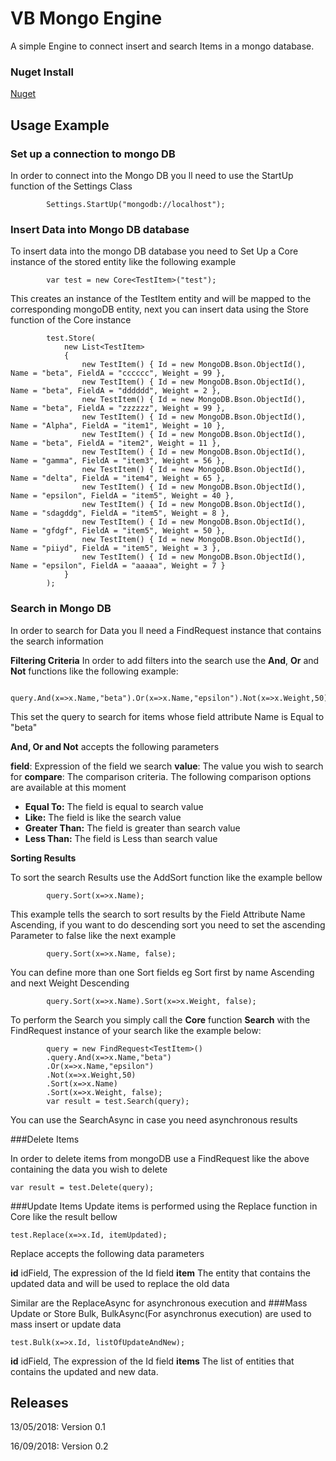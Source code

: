 # VB Mongo Engine

A simple Engine to connect insert and search Items in a mongo database.

### Nuget Install
[Nuget](https://www.nuget.org/packages/Vb.Mongo.Engine)

## Usage Example

### Set up a connection to mongo DB
In order to connect into the Mongo DB you ll need to use the StartUp function of the Settings Class

            Settings.StartUp("mongodb://localhost");

### Insert Data into Mongo DB database

To insert data into the mongo DB database you need to Set Up a Core instance of the stored entity like the following example

            var test = new Core<TestItem>("test");
This creates an instance of the TestItem entity and will be mapped to the corresponding mongoDB entity, next you can insert data using the Store function of the Core instance

            test.Store(
                new List<TestItem>
                {
                    new TestItem() { Id = new MongoDB.Bson.ObjectId(), Name = "beta", FieldA = "cccccc", Weight = 99 },
                    new TestItem() { Id = new MongoDB.Bson.ObjectId(), Name = "beta", FieldA = "dddddd", Weight = 2 },
                    new TestItem() { Id = new MongoDB.Bson.ObjectId(), Name = "beta", FieldA = "zzzzzz", Weight = 99 },
                    new TestItem() { Id = new MongoDB.Bson.ObjectId(), Name = "Alpha", FieldA = "item1", Weight = 10 },
                    new TestItem() { Id = new MongoDB.Bson.ObjectId(), Name = "beta", FieldA = "item2", Weight = 11 },
                    new TestItem() { Id = new MongoDB.Bson.ObjectId(), Name = "gamma", FieldA = "item3", Weight = 56 },
                    new TestItem() { Id = new MongoDB.Bson.ObjectId(), Name = "delta", FieldA = "item4", Weight = 65 },
                    new TestItem() { Id = new MongoDB.Bson.ObjectId(), Name = "epsilon", FieldA = "item5", Weight = 40 },
                    new TestItem() { Id = new MongoDB.Bson.ObjectId(), Name = "sdagddg", FieldA = "item5", Weight = 8 },
                    new TestItem() { Id = new MongoDB.Bson.ObjectId(), Name = "gfdgf", FieldA = "item5", Weight = 50 },
                    new TestItem() { Id = new MongoDB.Bson.ObjectId(), Name = "piiyd", FieldA = "item5", Weight = 3 },
                    new TestItem() { Id = new MongoDB.Bson.ObjectId(), Name = "epsilon", FieldA = "aaaaa", Weight = 7 }
                }
            );


### Search in Mongo DB


In order to search for Data you ll need a FindRequest instance that contains the search information

**Filtering Criteria**
In order to add filters into the search use the **And**, **Or** and **Not** functions like the following
example:

            query.And(x=>x.Name,"beta").Or(x=>x.Name,"epsilon").Not(x=>x.Weight,50);

This set the query to search for items whose field attribute Name is Equal to "beta"

**And, Or and Not** accepts the following parameters

**field**: Expression of the field we search
**value**: The value you wish to search for
**compare**: The comparison criteria. The following comparison options are available at this moment
+ **Equal To:** The field is equal to search value
+ **Like:** The field is like the search value
+ **Greater Than:** The field is greater than search value
+ **Less Than:** The field is Less than search value

**Sorting Results**

To sort the search Results use the AddSort function like the example bellow

            query.Sort(x=>x.Name);
This example tells the search to sort results by the Field Attribute Name Ascending, if you want to do descending sort you need to set the ascending Parameter to false like the next example

            query.Sort(x=>x.Name, false);

You can define more than one Sort fields eg Sort first by name Ascending and next Weight Descending

            query.Sort(x=>x.Name).Sort(x=>x.Weight, false);

To perform the Search you simply call the **Core** function **Search** with the FindRequest instance of your search like the example below:

            query = new FindRequest<TestItem>()
            .query.And(x=>x.Name,"beta")
            .Or(x=>x.Name,"epsilon")
            .Not(x=>x.Weight,50)
            .Sort(x=>x.Name)
            .Sort(x=>x.Weight, false);
            var result = test.Search(query);
            
You can use the SearchAsync in case you need asynchronous results 

###Delete Items

In order to delete items from mongoDB use a FindRequest like the above containing the data you wish to delete

	var result = test.Delete(query);

###Update Items
Update items is performed using the Replace function in Core like the result bellow

	test.Replace(x=>x.Id, itemUpdated);

Replace accepts the following data parameters

**id** idField, The expression of the Id field
**item** The entity that contains the updated data and will be used to replace the old data

Similar are the ReplaceAsync for asynchronous execution and
###Mass Update or Store
Bulk, BulkAsync(For asynchronus execution) are used to mass insert or update data 

	test.Bulk(x=>x.Id, listOfUpdateAndNew);
	
**id** idField, The expression of the Id field
**items** The list of entities that contains the updated and new data.

## Releases

13/05/2018: Version 0.1

16/09/2018: Version 0.2